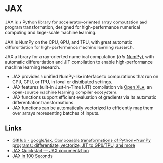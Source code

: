 # JAX

JAX is a Python library for accelerator-oriented array computation and program transformation, designed for high-performance numerical computing and large-scale machine learning.

JAX is NumPy on the CPU, GPU, and TPU, with great automatic differentiation for high-performance machine learning research.

JAX a library for array-oriented numerical computation (_à la_ [NumPy](https://numpy.org/)), with automatic differentiation and JIT compilation to enable high-performance machine learning research.

- JAX provides a unified NumPy-like interface to computations that run on CPU, GPU, or TPU, in local or distributed settings.
- JAX features built-in Just-In-Time (JIT) compilation via [Open XLA](https://github.com/openxla), an open-source machine learning compiler ecosystem.
- JAX functions support efficient evaluation of gradients via its automatic differentiation transformations.
- JAX functions can be automatically vectorized to efficiently map them over arrays representing batches of inputs.

## Links

- [GitHub - google/jax: Composable transformations of Python+NumPy programs: differentiate, vectorize, JIT to GPU/TPU, and more](https://github.com/google/jax)
- [JAX Quickstart — JAX documentation](https://jax.readthedocs.io/en/latest/notebooks/quickstart.html)
- [JAX in 100 Seconds](https://youtu.be/_0D5lXDjNpw)
